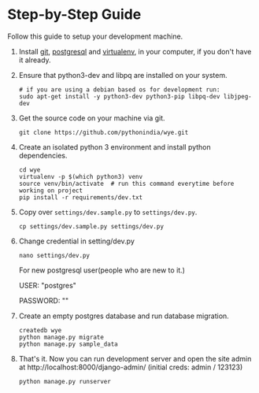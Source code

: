 # Step-by-Step Guide

Follow this guide to setup your development machine.

1. Install [git], [postgresql] and [virtualenv], in your computer, if you don't have it already.
2. Ensure that python3-dev and libpq are installed on your system.

    ```shell
    # if you are using a debian based os for development run:
    sudo apt-get install -y python3-dev python3-pip libpq-dev libjpeg-dev
    ```

3. Get the source code on your machine via git.
    
    ```shell
    git clone https://github.com/pythonindia/wye.git
    ```

4. Create an isolated python 3 environment and install python dependencies.

    ```shell
    cd wye
    virtualenv -p $(which python3) venv
    source venv/bin/activate  # run this command everytime before working on project
    pip install -r requirements/dev.txt
    ```

5. Copy over `settings/dev.sample.py` to `settings/dev.py`.

    ```
    cp settings/dev.sample.py settings/dev.py
    ```
    
6. Change credential in setting/dev.py
    
    ```
    nano settings/dev.py
    ```
    For new postgresql user(people who are new to it.)
    
    USER: "postgres"
    
    PASSWORD: ""

7. Create an empty postgres database and run database migration.

    ```
    createdb wye
    python manage.py migrate
    python manage.py sample_data
    ```

8. That's it. Now you can run development server and open the site admin at http://localhost:8000/django-admin/ (initial creds: admin / 123123)

    ```
    python manage.py runserver
    ```


[git]: https://git-scm.com/downloads
[virtualenv]: https://virtualenv.pypa.io/
[postgresql]: http://www.postgresql.org/download/
